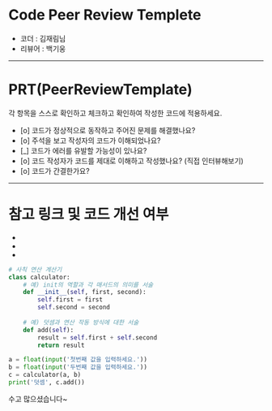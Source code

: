 # Code Peer Review Templete
- 코더 : 김재림님
- 리뷰어 : 백기웅

---

# PRT(PeerReviewTemplate)

각 항목을 스스로 확인하고 체크하고 확인하여 작성한 코드에 적용하세요.

- [o] 코드가 정상적으로 동작하고 주어진 문제를 해결했나요?
- [o] 주석을 보고 작성자의 코드가 이해되었나요?
- [_] 코드가 에러를 유발할 가능성이 있나요?
- [o] 코드 작성자가 코드를 제대로 이해하고 작성했나요? (직접 인터뷰해보기)
- [o] 코드가 간결한가요?

---
# 참고 링크 및 코드 개선 여부

- 
- 
- 

```python
# 사칙 연산 계산기
class calculator:
    # 예) init의 역할과 각 매서드의 의미를 서술
    def __init__(self, first, second):
        self.first = first
        self.second = second
    
    # 예) 덧셈과 연산 작동 방식에 대한 서술
    def add(self):
        result = self.first + self.second
        return result

a = float(input('첫번째 값을 입력하세요.')) 
b = float(input('두번째 값을 입력하세요.')) 
c = calculator(a, b)
print('덧셈', c.add()) 
```
수고 많으셨습니다~
